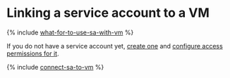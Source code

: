 # Linking a service account to a VM

{% include [what-for-to-use-sa-with-vm](../../../_includes/compute/what-for-to-use-sa-with-vm.md) %}

If you do not have a service account yet, [create one](../../../iam/operations/sa/create.md) and [configure access permissions for it](../../../iam/operations/sa/assign-role-for-sa.md).

{% include [connect-sa-to-vm](../../../_includes/compute/connect-sa-to-vm.md) %}
